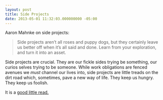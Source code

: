 ```yaml
---
layout: post
title: Side Projects
date: 2013-05-01 11:32:03.000000000 -05:00
---
```

<p>Aaron Mahnke on side projects:</p>

<blockquote>
<p>Side projects aren’t all roses and puppy dogs, but they certainly leave us better off when it’s all said and done. Learn from your exploration, and turn it into an asset.</p>
</blockquote>

<p>Side projects are crucial. They are our fickle sides trying be something, our curios selves trying to be someone. While work obligations are fenced avenues we <em>must</em> channel our lives into, side projects are little treads on the dirt road which, sometimes, pave a new way of life. They keep us hungry. They keep us foolish.</p>

<p>It is a <a href="http://getfrictionless.com/why-side-projects-are-good/">good little read.</a></p>
